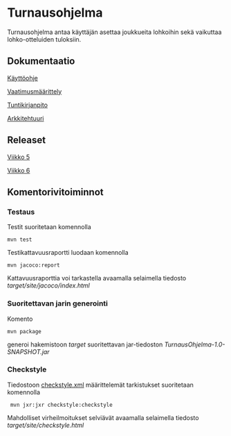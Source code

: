 # Turnausohjelma

Turnausohjelma antaa käyttäjän asettaa joukkueita lohkoihin sekä vaikuttaa lohko-otteluiden tuloksiin.

## Dokumentaatio

[Käyttöohje](https://github.com/StarSovu/ot-harjoitustyo/blob/master/dokumentaatio/kayttoohje.md)

[Vaatimusmäärittely](https://github.com/StarSovu/ot-harjoitustyo/blob/master/dokumentaatio/vaatimusmaarittely.md)

[Tuntikirjanpito](https://github.com/StarSovu/ot-harjoitustyo/blob/master/dokumentaatio/tuntikirjanpito.md)

[Arkkitehtuuri](https://github.com/StarSovu/ot-harjoitustyo/blob/master/dokumentaatio/arkkitehtuuri.md)

## Releaset

[Viikko 5](https://github.com/StarSovu/ot-harjoitustyo/releases/tag/viikko5)

[Viikko 6](https://github.com/StarSovu/ot-harjoitustyo/releases/tag/viikko6)

## Komentorivitoiminnot

### Testaus

Testit suoritetaan komennolla

```
mvn test
```

Testikattavuusraportti luodaan komennolla

```
mvn jacoco:report
```

Kattavuusraporttia voi tarkastella avaamalla selaimella tiedosto _target/site/jacoco/index.html_

### Suoritettavan jarin generointi

Komento

```
mvn package
```

generoi hakemistoon _target_ suoritettavan jar-tiedoston _TurnausOhjelma-1.0-SNAPSHOT.jar_

### Checkstyle

Tiedostoon [checkstyle.xml](https://github.com/StarSovu/ot-harjoitustyo/blob/master/TurnausOhjelma/checkstyle.xml) määrittelemät tarkistukset suoritetaan komennolla

```
 mvn jxr:jxr checkstyle:checkstyle
```

Mahdolliset virheilmoitukset selviävät avaamalla selaimella tiedosto _target/site/checkstyle.html_

